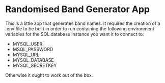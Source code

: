 # Randomised Band Generator App

This is a little app that generates band names. It requires the creation of a .env file to be built in order to run containing the following environment variables for the SQL database instance you want it to connect to:
* MYSQL_USER
* MSQL_PASSWORD
* MYSQL_URL
* MYSQL_DATABASE
* MYSQL_SECRETKEY

Otherwise it ought to work out of the box.
